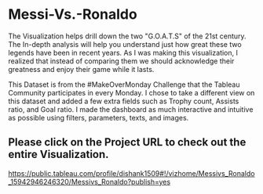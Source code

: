 # **Messi-Vs.-Ronaldo**

The Visualization helps drill down the two "G.O.A.T.S" of the 21st century. The In-depth analysis will help you understand just how great these two legends have been in recent years. As I was making this visualization, I realized that instead of comparing them we should acknowledge their greatness and enjoy their game while it lasts. 

This Dataset is from the #MakeOverMonday Challenge that the Tableau Community participates in every Monday. I chose to take a different view on this dataset and added a few extra fields such as Trophy count, Assists ratio, and Goal ratio. I made the dashboard as much interactive and intuitive as possible using filters, parameters, texts, and images.  

## Please click on the Project URL to check out the entire Visualization.

https://public.tableau.com/profile/dishank1509#!/vizhome/Messivs_Ronaldo_15942946246320/Messivs_Ronaldo?publish=yes

